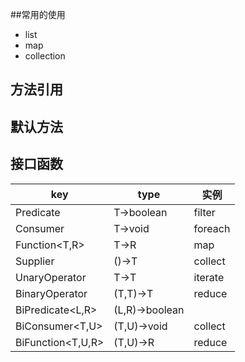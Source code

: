 ##常用的使用
- list
- map
- collection
## 方法引用
## 默认方法

## 接口函数
| key      | type | 实例                                  |
| -------- | ---- | ---------------------------------------- |
|Predicate<T>         | T->boolean         | filter
|Consumer<T>          | T->void            | foreach
|Function<T,R>        | T->R               |  map
|Supplier<T>          | ()->T              |  collect
|UnaryOperator<T>     | T->T               |  iterate
|BinaryOperator<T>    | (T,T)->T           |   reduce
|BiPredicate<L,R>     | (L,R)->boolean     |
|BiConsumer<T,U>      | (T,U)->void        |    collect
|BiFunction<T,U,R>    | (T,U)->R           |    reduce